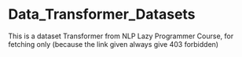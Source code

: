 # Data_Transformer_Datasets
This is a dataset Transformer from NLP Lazy Programmer Course, for fetching only (because the link given always give 403 forbidden)

